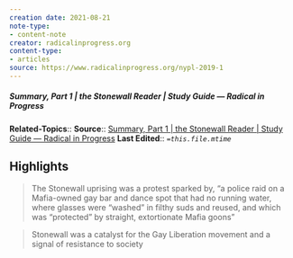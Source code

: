 ```yaml
---
creation date: 2021-08-21
note-type:
- content-note
creator: radicalinprogress.org
content-type: 
- articles
source: https://www.radicalinprogress.org/nypl-2019-1
---
```

##### Summary, Part 1 | the Stonewall Reader | Study Guide — Radical in Progress
**Related-Topics**:: 
**Source**:: [Summary, Part 1 | the Stonewall Reader | Study Guide — Radical in Progress](https://www.radicalinprogress.org/nypl-2019-1)
**Last Edited**:: *`=this.file.mtime`*

## Highlights

> The Stonewall uprising was a protest sparked by, “a police raid on a Mafia-owned gay bar and dance spot that had no running water, where glasses were “washed” in filthy suds and reused, and which was “protected” by straight, extortionate Mafia goons”



> Stonewall was a catalyst for the Gay Liberation movement and a signal of resistance to society


